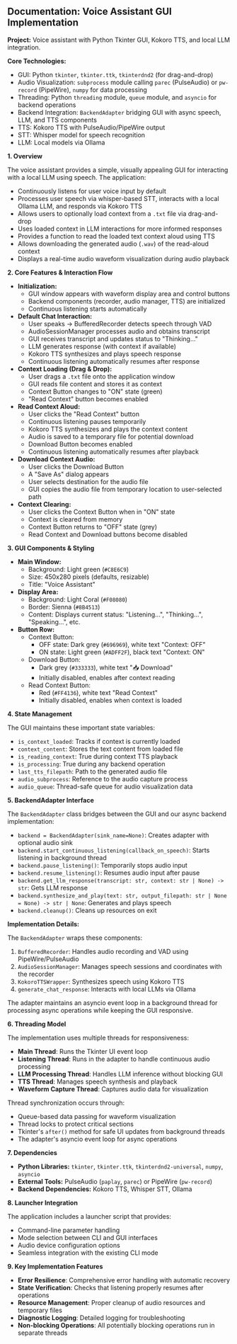 ## Documentation: Voice Assistant GUI Implementation

**Project:** Voice assistant with Python Tkinter GUI, Kokoro TTS, and local LLM integration.

**Core Technologies:**
*   GUI: Python `tkinter`, `tkinter.ttk`, `tkinterdnd2` (for drag-and-drop)
*   Audio Visualization: `subprocess` module calling `parec` (PulseAudio) or `pw-record` (PipeWire), `numpy` for data processing
*   Threading: Python `threading` module, `queue` module, and `asyncio` for backend operations
*   Backend Integration: `BackendAdapter` bridging GUI with async speech, LLM, and TTS components
*   TTS: Kokoro TTS with PulseAudio/PipeWire output
*   STT: Whisper model for speech recognition
*   LLM: Local models via Ollama

**1. Overview**

The voice assistant provides a simple, visually appealing GUI for interacting with a local LLM using speech. The application:
*   Continuously listens for user voice input by default
*   Processes user speech via whisper-based STT, interacts with a local Ollama LLM, and responds via Kokoro TTS
*   Allows users to optionally load context from a `.txt` file via drag-and-drop
*   Uses loaded context in LLM interactions for more informed responses
*   Provides a function to read the loaded text context aloud using TTS
*   Allows downloading the generated audio (`.wav`) of the read-aloud context
*   Displays a real-time audio waveform visualization during audio playback

**2. Core Features & Interaction Flow**

*   **Initialization:**
    *   GUI window appears with waveform display area and control buttons
    *   Backend components (recorder, audio manager, TTS) are initialized
    *   Continuous listening starts automatically
*   **Default Chat Interaction:**
    *   User speaks → BufferedRecorder detects speech through VAD
    *   AudioSessionManager processes audio and obtains transcript
    *   GUI receives transcript and updates status to "Thinking..."
    *   LLM generates response (with context if available)
    *   Kokoro TTS synthesizes and plays speech response
    *   Continuous listening automatically resumes after response
*   **Context Loading (Drag & Drop):**
    *   User drags a `.txt` file onto the application window
    *   GUI reads file content and stores it as context
    *   Context Button changes to "ON" state (green)
    *   "Read Context" button becomes enabled
*   **Read Context Aloud:**
    *   User clicks the "Read Context" button
    *   Continuous listening pauses temporarily
    *   Kokoro TTS synthesizes and plays the context content
    *   Audio is saved to a temporary file for potential download
    *   Download Button becomes enabled
    *   Continuous listening automatically resumes after playback
*   **Download Context Audio:**
    *   User clicks the Download Button
    *   A "Save As" dialog appears
    *   User selects destination for the audio file
    *   GUI copies the audio file from temporary location to user-selected path
*   **Context Clearing:**
    *   User clicks the Context Button when in "ON" state
    *   Context is cleared from memory
    *   Context Button returns to "OFF" state (grey)
    *   Read Context and Download buttons become disabled

**3. GUI Components & Styling**

*   **Main Window:**
    *   Background: Light green (`#C8E6C9`)
    *   Size: 450x280 pixels (defaults, resizable)
    *   Title: "Voice Assistant"
*   **Display Area:**
    *   Background: Light Coral (`#F08080`)
    *   Border: Sienna (`#8B4513`)
    *   Content: Displays current status: "Listening...", "Thinking...", "Speaking...", etc.
*   **Button Row:**
    *   Context Button:
        *   OFF state: Dark grey (`#696969`), white text "Context: OFF"
        *   ON state: Light green (`#ADFF2F`), black text "Context: ON"
    *   Download Button:
        *   Dark grey (`#333333`), white text "📥 Download"
        *   Initially disabled, enables after context reading
    *   Read Context Button:
        *   Red (`#FF4136`), white text "Read Context"
        *   Initially disabled, enables when context is loaded

**4. State Management**

The GUI maintains these important state variables:
*   `is_context_loaded`: Tracks if context is currently loaded
*   `context_content`: Stores the text content from loaded file
*   `is_reading_context`: True during context TTS playback
*   `is_processing`: True during any backend operation
*   `last_tts_filepath`: Path to the generated audio file
*   `audio_subprocess`: Reference to the audio capture process
*   `audio_queue`: Thread-safe queue for audio visualization data

**5. BackendAdapter Interface**

The `BackendAdapter` class bridges between the GUI and our async backend implementation:

*   `backend = BackendAdapter(sink_name=None)`: Creates adapter with optional audio sink
*   `backend.start_continuous_listening(callback_on_speech)`: Starts listening in background thread
*   `backend.pause_listening()`: Temporarily stops audio input
*   `backend.resume_listening()`: Resumes audio input after pause
*   `backend.get_llm_response(transcript: str, context: str | None) -> str`: Gets LLM response
*   `backend.synthesize_and_play(text: str, output_filepath: str | None = None) -> str | None`: Generates and plays speech
*   `backend.cleanup()`: Cleans up resources on exit

**Implementation Details:**

The `BackendAdapter` wraps these components:
1. `BufferedRecorder`: Handles audio recording and VAD using PipeWire/PulseAudio
2. `AudioSessionManager`: Manages speech sessions and coordinates with the recorder
3. `KokoroTTSWrapper`: Synthesizes speech using Kokoro TTS
4. `generate_chat_response`: Interacts with local LLMs via Ollama

The adapter maintains an asyncio event loop in a background thread for processing async operations while keeping the GUI responsive.

**6. Threading Model**

The implementation uses multiple threads for responsiveness:

*   **Main Thread**: Runs the Tkinter UI event loop
*   **Listening Thread**: Runs in the adapter to handle continuous audio processing
*   **LLM Processing Thread**: Handles LLM inference without blocking GUI
*   **TTS Thread**: Manages speech synthesis and playback
*   **Waveform Capture Thread**: Captures audio data for visualization

Thread synchronization occurs through:
*   Queue-based data passing for waveform visualization
*   Thread locks to protect critical sections
*   Tkinter's `after()` method for safe UI updates from background threads
*   The adapter's asyncio event loop for async operations

**7. Dependencies**

*   **Python Libraries:** `tkinter`, `tkinter.ttk`, `tkinterdnd2-universal`, `numpy`, `asyncio`
*   **External Tools:** PulseAudio (`paplay`, `parec`) or PipeWire (`pw-record`)
*   **Backend Dependencies:** Kokoro TTS, Whisper STT, Ollama

**8. Launcher Integration**

The application includes a launcher script that provides:
*   Command-line parameter handling
*   Mode selection between CLI and GUI interfaces
*   Audio device configuration options
*   Seamless integration with the existing CLI mode


**9. Key Implementation Features**

*   **Error Resilience**: Comprehensive error handling with automatic recovery
*   **State Verification**: Checks that listening properly resumes after operations
*   **Resource Management**: Proper cleanup of audio resources and temporary files
*   **Diagnostic Logging**: Detailed logging for troubleshooting
*   **Non-blocking Operations**: All potentially blocking operations run in separate threads